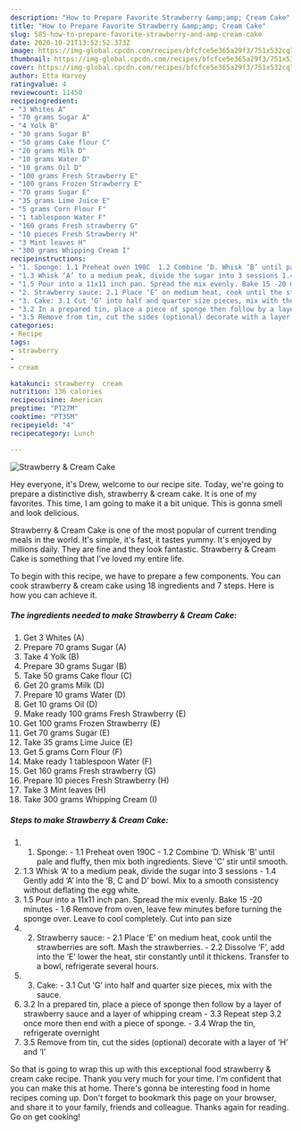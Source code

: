 ```yaml
---
description: "How to Prepare Favorite Strawberry &amp;amp; Cream Cake"
title: "How to Prepare Favorite Strawberry &amp;amp; Cream Cake"
slug: 585-how-to-prepare-favorite-strawberry-and-amp-cream-cake
date: 2020-10-21T13:52:52.373Z
image: https://img-global.cpcdn.com/recipes/bfcfce5e365a29f3/751x532cq70/strawberry-cream-cake-recipe-main-photo.jpg
thumbnail: https://img-global.cpcdn.com/recipes/bfcfce5e365a29f3/751x532cq70/strawberry-cream-cake-recipe-main-photo.jpg
cover: https://img-global.cpcdn.com/recipes/bfcfce5e365a29f3/751x532cq70/strawberry-cream-cake-recipe-main-photo.jpg
author: Etta Harvey
ratingvalue: 4
reviewcount: 11450
recipeingredient:
- "3 Whites A"
- "70 grams Sugar A"
- "4 Yolk B"
- "30 grams Sugar B"
- "50 grams Cake flour C"
- "20 grams Milk D"
- "10 grams Water D"
- "10 grams Oil D"
- "100 grams Fresh Strawberry E"
- "100 grams Frozen Strawberry E"
- "70 grams Sugar E"
- "35 grams Lime Juice E"
- "5 grams Corn Flour F"
- "1 tablespoon Water F"
- "160 grams Fresh strawberry G"
- "10 pieces Fresh Strawberry H"
- "3 Mint leaves H"
- "300 grams Whipping Cream I"
recipeinstructions:
- "1. Sponge: 1.1 Preheat oven 190C  1.2 Combine ‘D. Whisk ‘B’ until pale and fluffy, then mix both ingredients. Sieve ‘C’ stir until smooth."
- "1.3 Whisk ‘A’ to a medium peak, divide the sugar into 3 sessions 1.4 Gently add ‘A’ into the ‘B, C and D’ bowl. Mix to a smooth consistency without deflating the egg white."
- "1.5 Pour into a 11x11 inch pan. Spread the mix evenly. Bake 15 -20 minutes 1.6 Remove from oven, leave few minutes before turning the sponge over. Leave to cool completely. Cut into pan size"
- "2. Strawberry sauce: 2.1 Place ‘E’ on medium heat, cook until the strawberries are soft. Mash the strawberries. 2.2 Dissolve ‘F’, add into the ‘E’ lower the heat, stir constantly until it thickens. Transfer to a bowl, refrigerate several hours."
- "3. Cake: 3.1 Cut ‘G’ into half and quarter size pieces, mix with the sauce."
- "3.2 In a prepared tin, place a piece of sponge then follow by a layer of strawberry sauce and a layer of whipping cream 3.3 Repeat step 3.2 once more then end with a piece of sponge. 3.4 Wrap the tin, refrigerate overnight"
- "3.5 Remove from tin, cut the sides (optional) decorate with a layer of ‘H’ and ‘I’"
categories:
- Recipe
tags:
- strawberry
- 
- cream

katakunci: strawberry  cream 
nutrition: 136 calories
recipecuisine: American
preptime: "PT27M"
cooktime: "PT35M"
recipeyield: "4"
recipecategory: Lunch

---
```



![Strawberry &amp; Cream Cake](https://img-global.cpcdn.com/recipes/bfcfce5e365a29f3/751x532cq70/strawberry-cream-cake-recipe-main-photo.jpg)

Hey everyone, it's Drew, welcome to our recipe site. Today, we're going to prepare a distinctive dish, strawberry &amp; cream cake. It is one of my favorites. This time, I am going to make it a bit unique. This is gonna smell and look delicious.

Strawberry &amp; Cream Cake is one of the most popular of current trending meals in the world. It's simple, it's fast, it tastes yummy. It's enjoyed by millions daily. They are fine and they look fantastic. Strawberry &amp; Cream Cake is something that I've loved my entire life.




To begin with this recipe, we have to prepare a few components. You can cook strawberry &amp; cream cake using 18 ingredients and 7 steps. Here is how you can achieve it.

<!--inarticleads1-->

##### The ingredients needed to make Strawberry &amp; Cream Cake:

1. Get 3 Whites (A)
1. Prepare 70 grams Sugar (A)
1. Take 4 Yolk (B)
1. Prepare 30 grams Sugar (B)
1. Take 50 grams Cake flour (C)
1. Get 20 grams Milk (D)
1. Prepare 10 grams Water (D)
1. Get 10 grams Oil (D)
1. Make ready 100 grams Fresh Strawberry (E)
1. Get 100 grams Frozen Strawberry (E)
1. Get 70 grams Sugar (E)
1. Take 35 grams Lime Juice (E)
1. Get 5 grams Corn Flour (F)
1. Make ready 1 tablespoon Water (F)
1. Get 160 grams Fresh strawberry (G)
1. Prepare 10 pieces Fresh Strawberry (H)
1. Take 3 Mint leaves (H)
1. Take 300 grams Whipping Cream (I)




<!--inarticleads2-->

##### Steps to make Strawberry &amp; Cream Cake:

1. 1. Sponge: - 1.1 Preheat oven 190C  - 1.2 Combine ‘D. Whisk ‘B’ until pale and fluffy, then mix both ingredients. Sieve ‘C’ stir until smooth.
1. 1.3 Whisk ‘A’ to a medium peak, divide the sugar into 3 sessions - 1.4 Gently add ‘A’ into the ‘B, C and D’ bowl. Mix to a smooth consistency without deflating the egg white.
1. 1.5 Pour into a 11x11 inch pan. Spread the mix evenly. Bake 15 -20 minutes - 1.6 Remove from oven, leave few minutes before turning the sponge over. Leave to cool completely. Cut into pan size
1. 2. Strawberry sauce: - 2.1 Place ‘E’ on medium heat, cook until the strawberries are soft. Mash the strawberries. - 2.2 Dissolve ‘F’, add into the ‘E’ lower the heat, stir constantly until it thickens. Transfer to a bowl, refrigerate several hours.
1. 3. Cake: - 3.1 Cut ‘G’ into half and quarter size pieces, mix with the sauce.
1. 3.2 In a prepared tin, place a piece of sponge then follow by a layer of strawberry sauce and a layer of whipping cream - 3.3 Repeat step 3.2 once more then end with a piece of sponge. - 3.4 Wrap the tin, refrigerate overnight
1. 3.5 Remove from tin, cut the sides (optional) decorate with a layer of ‘H’ and ‘I’




So that is going to wrap this up with this exceptional food strawberry &amp; cream cake recipe. Thank you very much for your time. I'm confident that you can make this at home. There's gonna be interesting food in home recipes coming up. Don't forget to bookmark this page on your browser, and share it to your family, friends and colleague. Thanks again for reading. Go on get cooking!
